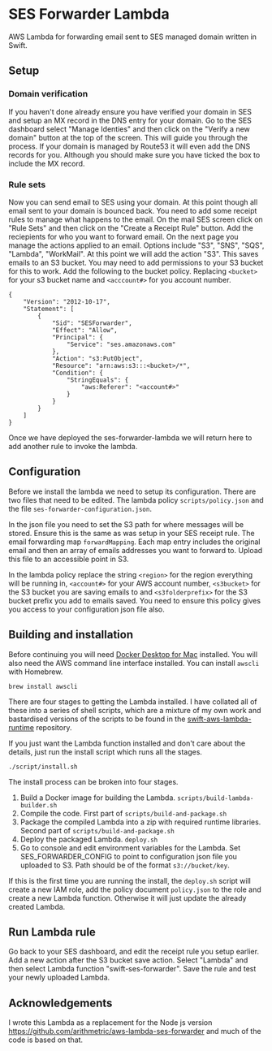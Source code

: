 # SES Forwarder Lambda

AWS Lambda for forwarding email sent to SES managed domain written in Swift. 

## Setup

### Domain verification

If you haven't done already ensure you have verified your domain in SES and setup an MX record in the DNS entry for your domain. Go to the SES dashboard select "Manage Identies" and then click on the "Verify a new domain" button at the top of the screen. This will guide you through the process. If your domain is managed by Route53 it will even add the DNS records for you. Although you should make sure you have ticked the box to include the MX record.

### Rule sets

Now you can send email to SES using your domain. At this point though all email sent to your domain is bounced back. You need to add some receipt rules to manage what happens to the email. On the mail SES screen click on "Rule Sets" and then click on the "Create a Receipt Rule" button. Add the reciepients for who you want to forward email. On the next page you manage the actions applied to an email. Options include "S3", "SNS", "SQS", "Lambda", "WorkMail". At this point we will add the action "S3". This saves emails to an S3 bucket. You may need to add permissions to your S3 bucket for this to work. Add the following to the bucket policy. Replacing `<bucket>` for your s3 bucket name and `<acccount#>` for you account number.
```
{
    "Version": "2012-10-17",
    "Statement": [
        {
            "Sid": "SESForwarder",
            "Effect": "Allow",
            "Principal": {
                "Service": "ses.amazonaws.com"
            },
            "Action": "s3:PutObject",
            "Resource": "arn:aws:s3:::<bucket>/*",
            "Condition": {
                "StringEquals": {
                    "aws:Referer": "<account#>"
                }
            }
        }
    ]
}
```
Once we have deployed the ses-forwarder-lambda we will return here to add another rule to invoke the lambda. 

## Configuration

Before we install the lambda we need to setup its configuration. There are two files that need to be edited. The lambda policy `scripts/policy.json` and the file `ses-forwarder-configuration.json`. 

In the json file you need to set the S3 path for where messages will be stored. Ensure this is the same as was setup in your SES receipt rule. The email forwarding map `forwardMapping`. Each map entry includes the original email and then an array of emails addresses you want to forward to. Upload this file to an accessible point in S3.

In the lambda policy replace the string `<region>` for the region everything will be running in, `<account#>` for your AWS account number, `<s3bucket>` for the S3 bucket you are saving emails to and `<s3folderprefix>` for the S3 bucket prefix you add to emails saved. You need to ensure this policy gives you access to your configuration json file also.

## Building and installation

Before continuing you will need [Docker Desktop for Mac](https://docs.docker.com/docker-for-mac/install/) installed. You will also need the AWS command line interface installed. You can install `awscli` with Homebrew.
```
brew install awscli
```

There are four stages to getting the Lambda installed. I have collated all of these into a series of shell scripts, which are a mixture of my own work and bastardised versions of the scripts to be found in the [swift-aws-lambda-runtime](https://github.com/swift-server/swift-aws-lambda-runtime/tree/master/Examples/LambdaFunctions/scripts) repository.

If you just want the Lambda function installed and don't care about the details, just run the install script which runs all the stages.
```
./script/install.sh
```
The install process can be broken into four stages.
1) Build a Docker image for building the Lambda. `scripts/build-lambda-builder.sh`
2) Compile the code. First part of `scripts/build-and-package.sh`
3) Package the compiled Lambda into a zip with required runtime libraries. Second part of `scripts/build-and-package.sh`
4) Deploy the packaged Lambda. `deploy.sh`
5) Go to console and edit environment variables for the Lambda. Set SES_FORWARDER_CONFIG to point to configuration json file you uploaded to S3. Path should be of the format `s3://bucket/key`.

If this is the first time you are running the install, the `deploy.sh` script will create a new IAM role, add the policy document `policy.json` to the role and create a new Lambda function. Otherwise it will just update the already created Lambda.

## Run Lambda rule

Go back to your SES dashboard, and edit the receipt rule you setup earlier. Add a new action after the S3 bucket save action. Select "Lambda" and then select Lambda function "swift-ses-forwarder". Save the rule and test your newly uploaded Lambda.

## Acknowledgements

I wrote this Lambda as a replacement for the Node js version https://github.com/arithmetric/aws-lambda-ses-forwarder and much of the code is based on that.
